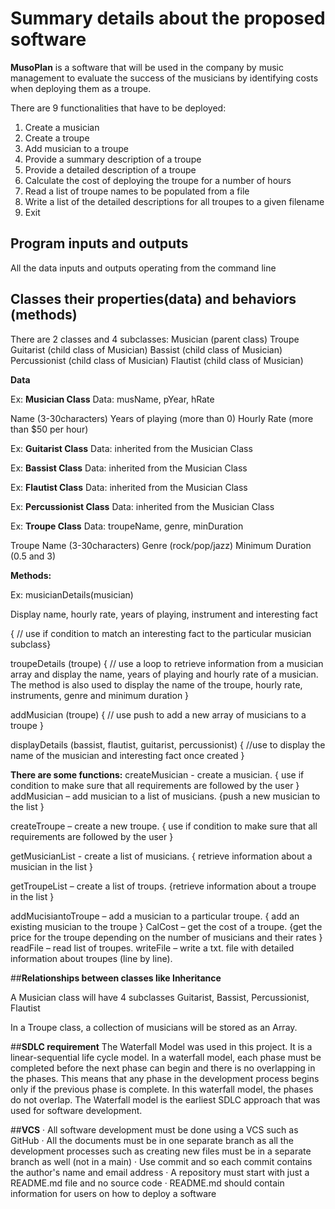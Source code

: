 # Summary details about the proposed software

**MusoPlan** is a software that will be used in the company by music management to evaluate the success of the musicians by identifying costs when deploying them as a troupe. 

There are 9 functionalities that have to be deployed:
1.	Create a musician
2.	Create a troupe
3.	Add musician to a troupe
4. Provide a summary description of a troupe
5. Provide a detailed description of a troupe
6. Calculate the cost of deploying the troupe for a number of hours
7. Read a list of troupe names to be populated from a file
8. Write a list of the detailed descriptions for all troupes to a given filename
9. Exit

 ## Program inputs and outputs

All the data inputs and outputs operating from the command line


 ## Classes their properties(data) and behaviors (methods)

There are 2 classes and 4 subclasses:
Musician (parent class)
Troupe
Guitarist (child class of Musician)
Bassist (child class of Musician)
Percussionist (child class of Musician)
Flautist (child class of Musician)





**Data**

 Ex: **Musician Class**
 Data: musName, pYear, hRate
 
 
Name (3-30characters)
 Years of playing (more than 0)
Hourly Rate (more than $50 per hour) 

Ex: **Guitarist Class**
Data: inherited from the Musician Class

Ex: **Bassist Class**
Data: inherited from the Musician Class


Ex: **Flautist Class**
Data: inherited from the Musician Class


Ex: **Percussionist Class**
Data: inherited from the Musician Class


Ex: **Troupe Class**
Data: troupeName, genre, minDuration

Troupe Name (3-30characters)
Genre (rock/pop/jazz)
Minimum Duration (0.5 and 3)

**Methods:** 
 
 Ex:
 musicianDetails(musician)

Display name, hourly rate, years of playing, instrument and interesting fact 
 
 
{ // use if condition to match an interesting fact to the particular musician subclass}

troupeDetails (troupe)
{ // use a loop to retrieve information from a musician array and display the name, years of playing and hourly rate of a musician. The method is also used to display the name of the troupe, hourly rate, instruments, genre and minimum duration
}

addMusician (troupe)
{
// use push to add a new array of musicians to a troupe
}

displayDetails (bassist, flautist, guitarist, percussionist)
{
 //use to display the name of the musician and interesting fact once created 
}

**There are some functions:**
createMusician - create a musician.
{ use if condition to make sure that all requirements are followed by the user
}
addMusician – add musician to a list of musicians.
{push a new musician to the list
}

createTroupe – create a new troupe.
{ use if condition to make sure that all requirements are followed by the user
}

getMusicianList - create a list of musicians.
{ retrieve information about a musician in the list 
}

getTroupeList – create a list of troups.
{retrieve information about a troupe in the list
}

addMucisiantoTroupe – add a musician to a particular troupe.
{ add an existing musician to the troupe
}
CalCost – get the cost of a troupe.
{get the price for the troupe depending on the number of musicians and their rates
}
readFile – read list of troupes.
writeFile – write a txt. file with detailed information about troupes (line by line).


 ##**Relationships between classes like Inheritance**

A Musician class will have 4 subclasses Guitarist, Bassist, Percussionist, Flautist

In a Troupe class, a collection of musicians will be stored as an Array.

 
##**SDLC requirement**
The Waterfall Model was used in this project. It is a linear-sequential life cycle model. In a waterfall model, each phase must be completed before the next phase can begin and there is no overlapping in the phases. This means that any phase in the development process begins only if the previous phase is complete. In this waterfall model, the phases do not overlap.
The Waterfall model is the earliest SDLC approach that was used for software development.

 
 ##**VCS**
· All software development must be done using a VCS such as GitHub
· All the documents must be in one separate branch as all the development processes such as creating new files must be in a separate branch as well (not in a main)
· Use commit and so each commit contains the author's name and email address
· A repository must start with just a README.md file and no source code
· README.md should contain information for users on how to deploy a software


